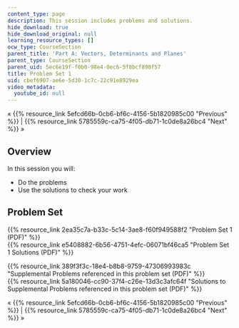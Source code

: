 ```yaml
---
content_type: page
description: This session includes problems and solutions.
hide_download: true
hide_download_original: null
learning_resource_types: []
ocw_type: CourseSection
parent_title: 'Part A: Vectors, Determinants and Planes'
parent_type: CourseSection
parent_uid: 5ec6e19f-f0b0-98e4-0ec6-5f8bcf898f57
title: Problem Set 1
uid: cbef6907-ae6e-5d30-1c7c-22c91e8929ea
video_metadata:
  youtube_id: null
---
```


« {{% resource_link 5efcd66b-0cb6-bf6c-4156-5b1820985c00 "Previous" %}} | {{% resource_link 5785559c-ca75-4f05-db71-1c0de8a26bc4 "Next" %}} »

Overview
--------

In this session you will:

*   Do the problems
*   Use the solutions to check your work

Problem Set
-----------

{{% resource_link 2ea35c7a-b33c-5c14-3ae8-f60f949588f2 "Problem Set 1 (PDF)" %}}  
{{% resource_link e5408882-6b56-4751-4efc-06071bf46ca5 "Problem Set 1 Solutions (PDF)" %}}

{{% resource_link 389f3f3c-18e4-b8b8-9759-47306993983c "Supplemental Problems referenced in this problem set (PDF)" %}}  
{{% resource_link 5a180046-cc90-37f4-c26e-13d3c3afc64f "Solutions to Supplemental Problems referenced in this problem set (PDF)" %}}

« {{% resource_link 5efcd66b-0cb6-bf6c-4156-5b1820985c00 "Previous" %}} | {{% resource_link 5785559c-ca75-4f05-db71-1c0de8a26bc4 "Next" %}} »